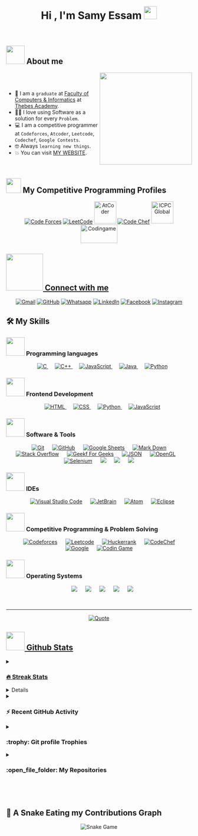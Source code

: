 <h1 align="center">Hi , I'm Samy Essam <img src="https://media.giphy.com/media/hvRJCLFzcasrR4ia7z/giphy.gif" width="35"></h1>



<br>



	
## <picture><img src = "https://github.com/7oskaaa/7oskaaa/blob/main/Images/about_me.gif?raw=true" width = 50px></picture> About me

<picture> <img align="right" src="https://github.com/7oskaaa/7oskaaa/blob/main/Images/Right_Side.gif?raw=true" width = 250px></picture>

<br><br>

- :school: I am a `graduate` at [Faculty of Computers & Informatics](https://thebes.edu.eg/ar/institutes/thebes-higher-institute-of-computer-management-sciences%20-%20Maadi) at [Thebes Academy](https://thebes.edu.eg/).
- :technologist: I love using Software as a solution for every `Problem`.
- :computer: I am a competitive programmer at `Codeforces`, `Atcoder`, `Leetcode`, `Codechef`, `Google Contests`.
- :nerd_face: Always `learning new things`.
- :boom: You can visit [MY WEBSITE](https://cutt.ly/).
<br>


## <picture> <img src="https://github.com/7oskaaa/7oskaaa/blob/main/Images/competitive_programming_profile.png?raw=true" width=40> </picture> My Competitive Programming Profiles

<p align="center">
  <a href="https://codeforces.com/profile/"><img src="https://img.icons8.com/external-tal-revivo-shadow-tal-revivo/50/000000/external-codeforces-programming-competitions-and-contests-programming-community-logo-shadow-tal-revivo.png" alt="Code Forces"/></a>
	<a href="https://leetcode.com/"><img src="https://img.icons8.com/external-tal-revivo-shadow-tal-revivo/50/000000/external-level-up-your-coding-skills-and-quickly-land-a-job-logo-shadow-tal-revivo.png" alt="LeetCode"/></a>
	<a href="https://atcoder.jp/users/"><img src="https://i.ibb.co/Q9WSjDB/logo.png" alt="AtCoder" width = 60px/></a>
	<a href="https://www.codechef.com/users/"><img src="https://img.icons8.com/color/50/000000/codechef.png" alt="Code Chef"/></a>
	<a href="https://icpc.global/ICPCID/"><img src="https://i.ibb.co/6J0r7rW/Daco-5610880.png" alt="ICPC Global" width = 60px /></a>     
	<a href="https://www.codingame.com/profile/" ><img src="https://i.ibb.co/1MRppTC/codingame-1.png" alt="Codingame" width="100" height="50">
</p>

## <picture> <img src="https://github.com/7oskaaa/7oskaaa/blob/main/Images/Connect-with-me.gif?raw=true" width="100px"> </picture> Connect with me
<p align="center">
	<a href="mailto:samyessam2000@gmail.com"><img img src="https://img.shields.io/badge/gmail-%23EA4335.svg?style=plastic&logo=gmail&logoColor=white" alt="Gmail"/></a>
	<a href="https://github.com/SAMYESSAM30"><img src="https://img.shields.io/badge/github-%23181717.svg?style=plastic&logo=github&logoColor=white" alt="GitHub"/></a>
	<a href="https://wa.me/0201141627898"><img src="https://img.shields.io/badge/whatsapp-%2325D366.svg?style=plastic&logo=whatsapp&logoColor=white" alt="Whatsapp"/></a>
	<a href="https://www.linkedin.com/in/samy-essam-bb2411236/"><img src="https://img.shields.io/badge/linkedin-%230A66C2.svg?style=plastic&logo=linkedin&logoColor=white" alt="LinkedIn"/></a>
	<a href="https://www.facebook.com/share/fLus7ko81aHvHGN9/?mibextid=eQY6cl"><img src="https://img.shields.io/badge/facebook-%231877F2.svg?style=plastic&logo=facebook&logoColor=white" alt="Facebook"/></a>
	<a href="https://www.instagram.com/santa_30"><img src="https://img.shields.io/badge/instagram-%23E4405F.svg?style=plastic&logo=instagram&logoColor=white" alt="Instagram"/></a>
</p>



## 🛠️ My Skills

### <picture> <img src = "https://github.com/7oskaaa/7oskaaa/blob/main/Images/Programming_Languages.gif?raw=true" width = 50px>  </picture> Programming languages

<p align="center"> 
  &emsp; 
  <a href="https://www.cprogramming.com/" target="_blank"> 
    <img alt="C" src="https://img.shields.io/badge/C%20-%232370ED.svg?style=plastic&logo=c&logoColor=white">
  </a> 
  &emsp;
  <a href="https://www.w3schools.com/cpp/" target="_blank"> 
    <img alt="C++" src="https://img.shields.io/badge/C++%20-%2300599C.svg?style=plastic&logo=c%2B%2B&logoColor=white">
  </a> 
  &emsp;
  <a href="https://developer.mozilla.org/en-US/docs/Web/JavaScript" target="_blank"> 
     <img alt="JavaScript" src="https://img.shields.io/badge/JavaScript%20-%23F7DF1E.svg?style=plastic&logo=javascript&logoColor=black">
   </a>
  &emsp;
  <a href="https://www.java.com" target="_blank"> 
    <img alt="Java" src="https://img.shields.io/badge/Java-%23007396.svg?style=plastic&logo=java&logoColor=white">
  </a>
  &emsp;
   <a href="https://www.python.org" target="_blank">
    <img alt="Python" src="https://img.shields.io/badge/Python%20-%2314354C.svg?style=plastic&logo=python&logoColor=white">
  </a>
</p>

### <picture> <img src = "https://github.com/7oskaaa/7oskaaa/blob/main/Images/Front_End.gif?raw=true" width = 50px>  </picture> Frontend Development
<p align="center"> 
  &emsp; 
  <a href="https://www.w3.org/html/" target="_blank"> 
   <img alt="HTML" src="https://img.shields.io/badge/HTML5%20-%23E34F26.svg?style=plastic&logo=html5&logoColor=white">
  </a>   
  &emsp;
  <a href="https://www.w3schools.com/css/" target="_blank">
    <img alt="CSS" src="https://img.shields.io/badge/CSS%20-%231572B6.svg?style=plastic&logo=css3&logoColor=white">
  </a> 
  &emsp;
  <a href="https://www.python.org" target="_blank">
    <img alt="Python" src="https://img.shields.io/badge/react-%2361DAFB.svg?style=plastic&logo=React&logoColor=black">
  </a>
  &emsp;
  <a href="https://developer.mozilla.org/en-US/docs/Web/JavaScript" target="_blank"> 
     <img alt="JavaScript" src="https://img.shields.io/badge/JavaScript%20-%23F7DF1E.svg?style=plastic&logo=javascript&logoColor=black">
   </a>
</p>

 ### <picture> <img src = "https://github.com/7oskaaa/7oskaaa/blob/main/Images/Software_Tools.gif?raw=true" width = 50px>  </picture> Software & Tools
 
<p align="center">
  &emsp;
    <a href="#"><img alt="Git" src="https://img.shields.io/badge/Git%20-%23F05033.svg?style=plastic&logo=git&logoColor=white"></a>
  &emsp;
    <a href="#"><img alt="GitHub" src="https://img.shields.io/badge/github-%23181717.svg?style=plastic&logo=github&logoColor=white"></a>
  &emsp;
    <a href="#"><img alt="Google Sheets" src="https://img.shields.io/badge/Google%20Sheets%20-%2334A853.svg?style=plastic&logo=google%20sheets&logoColor=white"></a>
  &emsp;
    <a href="#"><img alt="Mark Down" src="https://img.shields.io/badge/Markdown-000000?style=plastic&logo=markdown&logoColor=white"></a>
  &emsp;
    <a href="#"><img alt="Stack Overflow" src="https://img.shields.io/badge/-Stack%20Overflow-FE7A16?style=plastic&logo=stack-overflow&logoColor=white"></a>
  &emsp;
    <a href="#"><img alt="Geekf For Geeks" src="https://img.shields.io/badge/geeksforgeeks-%230F9D58.svg?style=plastic&logo=geeksforgeeks&logoColor=white"></a>
  &emsp;
    <a href="#"><img alt="JSON" img src="https://img.shields.io/badge/json-%23000000.svg?style=plastic&logo=json&logoColor=white"></a>
  &emsp;
    <a href="#"><img alt="OpenGL" src="https://img.shields.io/badge/opengl-%235586A4.svg?style=plastic&logo=opengl&logoColor=white"></a>
  &emsp;
    <a href="#"><img alt="Selenium" src="https://img.shields.io/badge/selenium-%2343B02A.svg?&style=plastic&logo=selenium&logoColor=white"></a>
    &emsp;
    <a href="#"><img src="https://img.shields.io/badge/latex-%23008080.svg?&style=plastic&logo=latex&logoColor=white" /></a>
    &emsp;
    <a href="#"><img src="https://img.shields.io/badge/django-%23092E20.svg?&style=plastic&logo=django&logoColor=white" /></a>
    &emsp;
    <a href="#"><img src="https://img.shields.io/badge/mysql-%234479A1.svg?&style=plastic&logo=mysql&logoColor=white"/></a>
</p>

 ### <picture> <img src = "https://github.com/7oskaaa/7oskaaa/blob/main/Images/IDEs.gif?raw=true" width = 50px>  </picture> IDEs
 
<p align="center">
  &emsp;
    <a href="#"><img alt="Visual Studio Code" src="https://img.shields.io/badge/Visual%20Studio%20Code-0078d7.svg?style=plastic&logo=visual-studio-code&logoColor=white"></a>
  &emsp;
    <a href="#"><img alt="JetBrain" src="https://img.shields.io/badge/jetbrains-%23000000.svg?style=plastic&logo=jetbrains&logoColor=white" /></a>
  &emsp;
    <a href="#"><img alt="Atom" src="https://img.shields.io/badge/atom-%2366595C.svg?&style=plastic&logo=atom&logoColor=white" /></a>
  &emsp;
    <a href="#"><img alt="Eclipse" src="https://img.shields.io/badge/eclipse%20ide-%232C2255.svg?&style=plastic&logo=eclipse%20ide&logoColor=white" /></a>
</p>

 ### <picture> <img src = "https://github.com/7oskaaa/7oskaaa/blob/main/Images/CP_PS.gif?raw=true" width = 50px>  </picture> Competitive Programming & Problem Solving
 
<p align="center">
  &emsp;
    <a href="#"><img alt = "Codeforces" src="https://img.shields.io/badge/codeforces%20-%231F8ACB.svg?style=plastic&logo=codeforces&logoColor=white" /></a>	
  &emsp;
    <a href="#"><img alt = "Leetcode" src="https://img.shields.io/badge/leetcode%20-%23FFA116.svg?style=plastic&logo=leetcode&logoColor=black" /></a>
  &emsp;
    <a href="#"><img alt = "Huckerrank" src="https://img.shields.io/badge/hackerrank-%232EC866.svg?style=plastic&logo=hackerrank&logoColor=white" /></a>
  &emsp;
    <a href="#"><img alt = "CodeChef" src="https://img.shields.io/badge/codechef-%235B4638.svg?style=plastic&logo=codechef&logoColor=white" /></a>
  &emsp;
    <a href="#"><img alt = "Google" src="https://img.shields.io/badge/google-%234285F4.svg?style=plastic&logo=google&logoColor=white" /></a>
  &emsp;
    <a href="#"><img alt = "Codin Game" src="https://img.shields.io/badge/codingame-%23F2BB13.svg?&style=plastic&logo=codingame&logoColor=black" /></a>
</p>

 ### <picture> <img src = "https://github.com/7oskaaa/7oskaaa/blob/main/Images/OS.gif?raw=true" width = 50px>  </picture> Operating Systems
 
<p align="center">
  &emsp;
    <a href="#"><img src="https://img.shields.io/badge/Linux-FCC624?style=plastic&logo=linux&logoColor=black"></a>
  &emsp;
    <a href="#"><img src="https://img.shields.io/badge/Ubuntu-E95420?style=plastic&logo=ubuntu&logoColor=white"></a>
  &emsp;
    <a href="#"><img src="https://img.shields.io/badge/Windows-0078D6?style=plastic&logo=windows&logoColor=white"></a>
  &emsp;
    <a href="#"><img src="https://img.shields.io/badge/pop!_os-%2348B9C7.svg?style=plastic&&logo=pop!_os&logoColor=white" /></a>
  &emsp;
    <a href="#"><img src="https://img.shields.io/badge/manjaro-%2335BF5C.svg?&style=plastic&logo=manjaro&logoColor=white" /></a>
</p>

<br> 

---

<p align = "center">
	<a href="https://github.com/piyushsuthar/github-readme-quotes"> <img alt = "Quote" src="https://quotes-github-readme.vercel.app/api?type=horizontal&theme=tokyonight&animation=grow_out_in&quoteCategory=programming">
</p>

## <picture> <img src = "https://github.com/7oskaaa/7oskaaa/blob/main/Images/Statistics.gif?raw=true" width = 50px>  </picture> Github Stats

<details><summary><h3> 🔥 Streak Stats</h3></summary>

----	

<p align="center"><img src="https://github-readme-streak-stats.herokuapp.com/?user=SAMYESSAM30&theme=tokyonight_duo" alt="7oSkaaa" /></p>

</details>
  
<details><summary><h3>💻 GitHub Profile Stats</h3></summary>

----
	
<p align="center">
    <a href="https://github.com/anuraghazra/github-readme-stats">
	    <img alt="7oSkaaa's Github Stats" src="https://github-readme-stats.vercel.app/api?username=SAMYESSAM30&show_icons=true&count_private=true&locale=en&theme=tokyonight&layout=compact" height="230px"/></a>
	  <img src="https://github-readme-stats.vercel.app/api/top-langs?username=SAMYESSAM30&langs_count=10&show_icons=true&locale=en&theme=tokyonight" alt="7oSkaaa" height="230px"/>
<br/>

  <b>Note:</b> Top languages is only a metric of the languages my public code consists of and doesn't reflect experience or skill level.
  </p>
</details>

<details><summary><h3>⚡ Recent GitHub Activity</h3></summary>

----
	
[![7oSkaa's github activity graph](https://github-readme-activity-graph.cyclic.app/graph?username=SAMYESSAM30&theme=github	)](https://github.com/SAMYESSAM30/github-readme-activity-graph)

 
</details>

<details><summary> <h3> :trophy: Git profile Trophies </h3></summary>

----
	
<p align="center"> <a href="https://github.com/ryo-ma/github-profile-trophy"><img src="https://github.com/SAMYESSAM30/github-readme-activity-graphhttps://github-profile-trophy.vercel.app/?username=SAMYESSAM30&layout=compact&theme=tokyonight&column=4&margin-w=15&margin-h=15" alt="SAMYESSAM30" /></a> </p>

[![@7oskaa's Holopin board](https://holopin.io/api/user/board?user=SAMYESSAM30)](https://holopin.io/@SAMYESSAM30)
	
</details>
	
<details><summary><h3> :open_file_folder: My Repositories </h3></summary>

----
	
<div>
  <p align="center">
	<a href="https://github.com/SAMYESSAM30/LeetCode_DailyChallenge_2023">
      		<img src="https://github-readme-stats.vercel.app/api/pin/?username=SAMYESSAM30&repo=LeetCode_DailyChallenge_2023&theme=tokyonight" alt="GitHub Stats" />
    	</a>
	<a href="https://github.com/SAMYESSAM30/Ahmed-Hossam">
      		<img src="https://github-readme-stats.vercel.app/api/pin/?username=SAMYESSAM30&repo=Ahmed-Hossam&theme=tokyonight" alt="GitHub Stats" />
    	</a>
    	<a href="https://github.com/SAMYESSAM30/Strees_Testing">
      		<img src="https://github-readme-stats.vercel.app/api/pin/?username=SAMYESSAM30&repo=Strees_Testing&theme=tokyonight" alt="GitHub Stats" />
    	</a>
    	<a href="https://github.com/SAMYESSAM30/CP-Templates">
      		<img src="https://github-readme-stats.vercel.app/api/pin/?username=SAMYESSAM30&repo=CP-Templates&theme=tokyonight" alt="GitHub Stats" />
    	</a>
    	<a href="https://github.com/SAMYESSAM30/Codeforces-Polygon-Template">
      		<img src="https://github-readme-stats.vercel.app/api/pin/?username=SAMYESSAM30&repo=Codeforces-Polygon-Template&theme=tokyonight" alt="GitHub Stats" />
    	</a>
	<a href="https://github.com/SAMYESSAM30/Some-Linux-Commands">
      		<img src="https://github-readme-stats.vercel.app/api/pin/?username=SAMYESSAM30&repo=Some-Linux-Commands&theme=tokyonight" alt="GitHub Stats" />
    	</a>
	<a href="https://github.com/SAMYESSAM30/Shorten-Link">
      		<img src="https://github-readme-stats.vercel.app/api/pin/?username=SAMYESSAM30&repo=Shorten-Link&theme=tokyonight" alt="GitHub Stats" />
    	</a>
	<a href="https://github.com/SAMYESSAM30/SAMYESSAM30">
      		<img src="https://github-readme-stats.vercel.app/api/pin/?username=SAMYESSAM30&repo=SAMYESSAM30&theme=tokyonight" alt="GitHub Stats" />
    	</a>
	<a href="https://github.com/SAMYESSAM30/Competitive-Programming-Session-Content">
      		<img src="https://github-readme-stats.vercel.app/api/pin/?username=SAMYESSAM30&repo=Competitive-Programming-Session-Content&theme=tokyonight" alt="GitHub Stats" />
    	</a>
	<a href="https://github.com/SAMYESSAM30/VS-Code-for-CP">
      		<img src="https://github-readme-stats.vercel.app/api/pin/?username=SAMYESSAM30&repo=VS-Code-for-CP&theme=tokyonight" alt="GitHub Stats" />
    	</a>
	<a href="https://github.com/SAMYESSAM30/Sorting-Algorithms">
      		<img src="https://github-readme-stats.vercel.app/api/pin/?username=SAMYESSAM30&repo=Sorting-Algorithms&theme=tokyonight" alt="GitHub Stats" />
    	</a>
	<a href="https://github.com/SAMYESSAM30/board-link-generator">
      		<img src="https://github-readme-stats.vercel.app/api/pin/?username=SAMYESSAM30&repo=board-link-generator&theme=tokyonight" alt="GitHub Stats" />
    	</a>
	<a href="https://github.com/SAMYESSAM30/Tic-Tac-Toe-GUI">
      		<img src="https://github-readme-stats.vercel.app/api/pin/?username=SAMYESSAM30&repo=Tic-Tac-Toe-GUI&theme=tokyonight" alt="GitHub Stats" />
    	</a>
	<a href="https://github.com/SAMYESSAM30/PhoneBook-System">
      		<img src="https://github-readme-stats.vercel.app/api/pin/?username=SAMYESSAM30&repo=PhoneBook-System&theme=tokyonight" alt="GitHub Stats" />
    	</a>
	<a href="https://github.com/SAMYESSAM30/Codeforces-Sheet-Generator">
      		<img src="https://github-readme-stats.vercel.app/api/pin/?username=SAMYESSAM30&repo=Codeforces-Sheet-Generator&theme=tokyonight" alt="GitHub Stats" />
    	</a>
	<a href="https://github.com/SAMYESSAM30/CP-Calendar">
      		<img src="https://github-readme-stats.vercel.app/api/pin/?username=SAMYESSAM30&repo=CP-Calendar&theme=tokyonight" alt="GitHub Stats" />
    	</a>
	<a href="https://github.com/SAMYESSAM30/Codeforces-Friends-Script">
      		<img src="https://github-readme-stats.vercel.app/api/pin/?username=SAMYESSAM30&repo=Codeforces-Friends-Script&theme=tokyonight" alt="GitHub Stats" />
    	</a>
	<a href="https://github.com/SAMYESSAM30/vJudge-Board-Scrapper">
      		<img src="https://github-readme-stats.vercel.app/api/pin/?username=SAMYESSAM30&repo=vJudge-Board-Scrapper&theme=tokyonight" alt="GitHub Stats" />
    	</a>
	<a href="https://github.com/SAMYESSAM30/CP-Templates-Snippets">
      		<img src="https://github-readme-stats.vercel.app/api/pin/?username=SAMYESSAM30&repo=CP-Templates-Snippets&theme=tokyonight" alt="GitHub Stats" />
    	</a>
	<a href="https://github.com/SAMYESSAM30/Udemy-Website">
      		<img src="https://github-readme-stats.vercel.app/api/pin/?username=SAMYESSAM30&repo=Udemy-Website&theme=tokyonight" alt="GitHub Stats" />
    	</a>
  </p>
</div>
</details>

</br></br>
	
## 🐍 A Snake Eating my Contributions Graph
	
<p align = "center">
	<img src = "https://github.com/SAMYESSAM30/SAMYESSAM30/blob/output/github-contribution-grid-snake.svg?" alt = "Snake Game"/>
</p>
